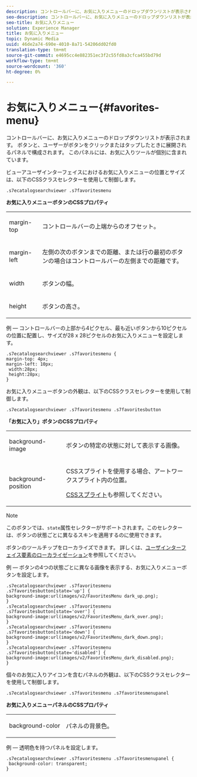 ```yaml
---
description: コントロールバーに、お気に入りメニューのドロップダウンリストが表示されます。 ボタンと、ユーザーがボタンをクリックまたはタップしたときに展開されるパネルで構成されます。 このパネルには、お気に入りツールが個別に含まれています。
seo-description: コントロールバーに、お気に入りメニューのドロップダウンリストが表示されます。 ボタンと、ユーザーがボタンをクリックまたはタップしたときに展開されるパネルで構成されます。 このパネルには、お気に入りツールが個別に含まれています。
seo-title: お気に入りメニュー
solution: Experience Manager
title: お気に入りメニュー
topic: Dynamic Media
uuid: 46de2a74-690e-4010-8a71-54206dd02fd0
translation-type: tm+mt
source-git-commit: e4695cc4e882351ec3f2c55fd8a3cfca455bd79d
workflow-type: tm+mt
source-wordcount: '360'
ht-degree: 0%

---
```



# お気に入りメニュー{#favorites-menu}

コントロールバーに、お気に入りメニューのドロップダウンリストが表示されます。 ボタンと、ユーザーがボタンをクリックまたはタップしたときに展開されるパネルで構成されます。 このパネルには、お気に入りツールが個別に含まれています。

<!--<a id="section_061E550C1C1D4DB2BD663A898895B38C"></a>-->

ビューアユーザインターフェイスにおけるお気に入りメニューの位置とサイズは、以下のCSSクラスセレクターを使用して制御します。

```
.s7ecatalogsearchviewer .s7favoritesmenu
```

**お気に入りメニューボタンのCSSプロパティ**

<table id="table_C48C56E696304C9BAFEE71BA9EA9A174"> 
 <tbody> 
  <tr> 
   <td colname="col1"> <p> <span class="codeph"> margin-top  </span> </p> </td> 
   <td colname="col2"> <p> コントロールバーの上端からのオフセット。 </p> </td> 
  </tr> 
  <tr> 
   <td colname="col1"> <p> <span class="codeph"> margin-left  </span> </p> </td> 
   <td colname="col2"> <p> 左側の次のボタンまでの距離、または行の最初のボタンの場合はコントロールバーの左側までの距離です。 </p> </td> 
  </tr> 
  <tr> 
   <td colname="col1"> <p> <span class="codeph"> width </span> </p> </td> 
   <td colname="col2"> <p>ボタンの幅。 </p> </td> 
  </tr> 
  <tr> 
   <td colname="col1"> <p> <span class="codeph"> height </span> </p> </td> 
   <td colname="col2"> <p>ボタンの高さ。 </p> </td> 
  </tr> 
 </tbody> 
</table>

例 — コントロールバーの上部から4ピクセル、最も近いボタンから10ピクセルの位置に配置し、サイズが28 x 28ピクセルのお気に入りメニューを設定します。

```
.s7ecatalogsearchviewer .s7favoritesmenu { 
margin-top: 4px; 
margin-left: 10px; 
 width:28px; 
 height:28px; 
}
```

お気に入りメニューボタンの外観は、以下のCSSクラスセレクターを使用して制御します。

```
.s7ecatalogsearchviewer .s7favoritesmenu .s7favoritesbutton
```

**「お気に入り」ボタンのCSSプロパティ**

<table id="table_970D62A1413145E0A964FA9D9F108579"> 
 <tbody> 
  <tr> 
   <td colname="col1"> <p> <span class="codeph"> background-image  </span> </p> </td> 
   <td colname="col2"> <p> ボタンの特定の状態に対して表示する画像。 </p> </td> 
  </tr> 
  <tr> 
   <td colname="col1"> <p> <span class="codeph"> background-position  </span> </p> </td> 
   <td colname="col2"> <p> CSSスプライトを使用する場合、アートワークスプライト内の位置。 </p> <p><a href="../../../c-html5-s7-aem-asset-viewers/c-html5-ecatsearch-viewer-about/c-html5-ecatsearch-viewer-customizingviewer/c-html5-ecatsearch-viewer-customizingviewer.md#section-9d570f95eb2443aca74c1b02f6e89aff" format="dita" scope="local"> CSSスプライト</a>も参照してください。 </p> </td> 
  </tr> 
 </tbody> 
</table>

>[!NOTE]
>
>このボタンでは、`state`属性セレクターがサポートされます。このセレクターは、ボタンの状態ごとに異なるスキンを適用するのに使用できます。

ボタンのツールチップをローカライズできます。 詳しくは、[ユーザインターフェイス要素のローカライゼーション](../../../c-html5-s7-aem-asset-viewers/c-html5-ecatsearch-viewer-about/c-html5-ecatsearch-viewer-localization.md#concept-cbfc39344c494eb7b9f6a272cff0cc74)を参照してください。

例 — ボタンの4つの状態ごとに異なる画像を表示する、お気に入りメニューボタンを設定します。

```
.s7ecatalogsearchviewer .s7favoritesmenu .s7favoritesbutton[state='up'] { 
background-image:url(images/v2/FavoritesMenu dark_up.png); 
} 
.s7ecatalogsearchviewer .s7favoritesmenu .s7favoritesbutton[state='over'] { 
background-image:url(images/v2/FavoritesMenu_dark_over.png); 
} 
.s7ecatalogsearchviewer .s7favoritesmenu .s7favoritesbutton[state='down'] { 
background-image:url(images/v2/FavoritesMenu_dark_down.png); 
} 
.s7ecatalogsearchviewer .s7favoritesmenu .s7favoritesbutton[state='disabled'] { 
background-image:url(images/v2/FavoritesMenu_dark_disabled.png); 
}
```

個々のお気に入りアイコンを含むパネルの外観は、以下のCSSクラスセレクターを使用して制御します。

```
.s7ecatalogsearchviewer .s7favoritesmenu .s7favoritesmenupanel
```

**お気に入りメニューパネルのCSSプロパティ**

<table id="table_B57B44C561E94F86BB1B0EC1671F26DB"> 
 <tbody> 
  <tr> 
   <td colname="col1"> <p> <span class="codeph"> background-color  </span> </p> </td> 
   <td colname="col2"> <p>パネルの背景色。 </p> </td> 
  </tr> 
 </tbody> 
</table>

例 — 透明色を持つパネルを設定します。

```
.s7ecatalogsearchviewer .s7favoritesmenu .s7favoritesmenupanel { 
 background-color: transparent; 
}
```

